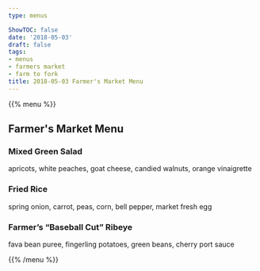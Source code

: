 ```yaml
---
type: menus

ShowTOC: false
date: '2018-05-03'
draft: false
tags:
- menus
- farmers market
- farm to fork
title: 2018-05-03 Farmer's Market Menu
---
```


{{% menu %}}

## Farmer's Market Menu

### Mixed Green Salad

apricots, white peaches, goat cheese, 
candied walnuts, orange vinaigrette

### Fried Rice

spring onion, carrot, peas, corn,
bell pepper, market fresh egg

### Farmer’s “Baseball Cut” Ribeye

fava bean puree, fingerling potatoes,
green beans, cherry port sauce

{{% /menu %}}
